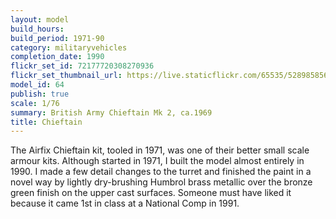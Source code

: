 ```yaml
---
layout: model
build_hours: 
build_period: 1971-90
category: militaryvehicles
completion_date: 1990
flickr_set_id: 72177720308270936
flickr_set_thumbnail_url: https://live.staticflickr.com/65535/52898585654_18558183ff_m.jpg
model_id: 64
publish: true
scale: 1/76
summary: British Army Chieftain Mk 2, ca.1969
title: Chieftain
---
```


The Airfix Chieftain kit, tooled in 1971, was one of their better small scale armour kits. Although started in 1971, I built the model almost entirely in 1990. I made a few detail changes to the turret and finished the paint in a novel way by lightly dry-brushing Humbrol brass metallic over the bronze green finish on the upper cast surfaces. Someone must have liked it because it came 1st in class at a National Comp in 1991.
